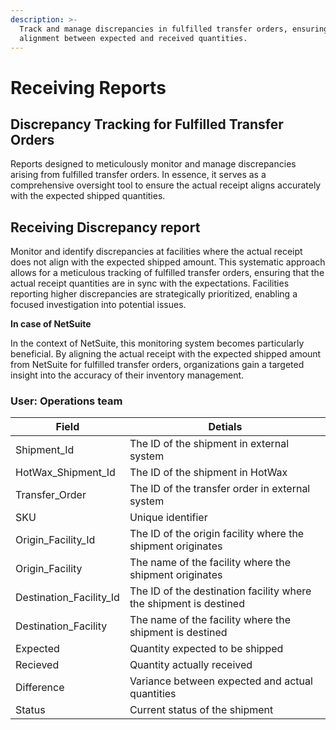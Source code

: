 ```yaml
---
description: >-
  Track and manage discrepancies in fulfilled transfer orders, ensuring precise
  alignment between expected and received quantities.
---
```


# Receiving Reports

## Discrepancy Tracking for Fulfilled Transfer Orders

Reports designed to meticulously monitor and manage discrepancies arising from fulfilled transfer orders. In essence, it serves as a comprehensive oversight tool to ensure the actual receipt aligns accurately with the expected shipped quantities.

## Receiving Discrepancy report

Monitor and identify discrepancies at facilities where the actual receipt does not align with the expected shipped amount. This systematic approach allows for a meticulous tracking of fulfilled transfer orders, ensuring that the actual receipt quantities are in sync with the expectations. Facilities reporting higher discrepancies are strategically prioritized, enabling a focused investigation into potential issues.

**In case of NetSuite**

In the context of NetSuite, this monitoring system becomes particularly beneficial. By aligning the actual receipt with the expected shipped amount from NetSuite for fulfilled transfer orders, organizations gain a targeted insight into the accuracy of their inventory management.

### User: Operations team

| Field                     | Detials                                                           |
| ------------------------- | ----------------------------------------------------------------- |
| Shipment\_Id              | The ID of the shipment in external system                         |
| HotWax\_Shipment\_Id      | The ID of the shipment in HotWax                                  |
| Transfer\_Order           | The ID of the transfer order in external system                   |
| SKU                       | Unique identifier                                                 |
| Origin\_Facility\_Id      | The ID of the origin facility where the shipment originates       |
| Origin\_Facility          | The name of the facility where the shipment originates            |
| Destination\_Facility\_Id | The ID of the destination facility where the shipment is destined |
| Destination\_Facility     | The name of the facility where the shipment is destined           |
| Expected                  | Quantity expected to be shipped                                   |
| Recieved                  | Quantity actually received                                        |
| Difference                | Variance between expected and actual quantities                   |
| Status                    | Current status of the shipment                                    |
